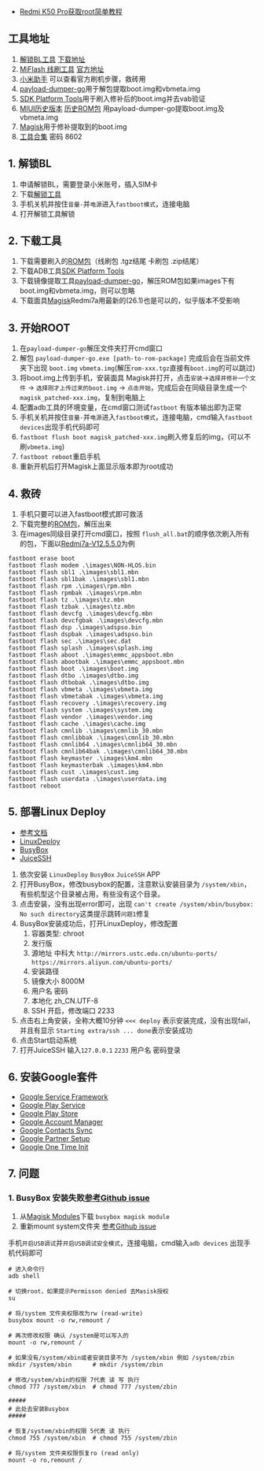 - [Redmi K50 Pro获取root简单教程](https://www.coolapk.com/feed/34505971)

## 工具地址
1. [解锁BL工具](https://www.miui.com/unlock/index.html) [下载地址](https://www.miui.com/unlock/download.html)
2. [MiFlash 线刷工具](https://miuiver.com/miflash/) [官方地址](http://bigota.d.miui.com/tools/MiFlash2018-5-28-0.zip)
3. [小米助手](http://zhushou.xiaomi.com/) 可以查看官方刷机步骤，救砖用
4. [payload-dumper-go](https://github.com/ssut/payload-dumper-go/releases)用于解包提取boot.img和vbmeta.img
5. [SDK Platform Tools](https://developer.android.google.cn/studio/releases/platform-tools)用于刷入修补后的boot.img并去vab验证
6. [MIUI历史版本](https://miuiver.com/) [历史ROM包](https://xiaomirom.com/) 用payload-dumper-go提取boot.img及vbmeta.img
7. [Magisk](https://github.com/topjohnwu/Magisk/releases)用于修补提取到的boot.img
8. [工具合集](https://wwc.lanzouy.com/b0cy2vbvc) 密码 8602


## 1. 解锁BL
1. 申请解锁BL，需要登录小米账号，插入SIM卡
2. 下载[解锁工具](https://www.miui.com/unlock/download.html)
3. 手机关机并按住`音量-`并`电源`进入`fastboot模式`，连接电脑
4. 打开解锁工具解锁


## 2. 下载工具
1. 下载需要刷入的[ROM包](https://xiaomirom.com/)（线刷包 .tgz结尾 卡刷包 .zip结尾）
2. 下载ADB工具[SDK Platform Tools](https://developer.android.google.cn/studio/releases/platform-tools)
3. 下载镜像提取工具[payload-dumper-go](https://github.com/ssut/payload-dumper-go/releases)，解压ROM包如果images下有boot.img和vbmeta.img，则可以忽略
4. 下载面具[Magisk](https://github.com/topjohnwu/Magisk/releases)Redmi7a用最新的(26.1)也是可以的，似乎版本不受影响


## 3. 开始ROOT
1. 在`payload-dumper-go`解压文件夹打开cmd窗口
2. 解包 `payload-dumper-go.exe [path-to-rom-package]` 完成后会在当前文件夹下出现 `boot.img` `vbmeta.img`(解压`rom-xxx.tgz`直接有`boot.img`的可以跳过)
3. 将boot.img上传到手机，安装面具 Magisk并打开，点击`安装`->`选择并修补一个文件` -> `选择刚才上传过来的boot.img` -> `点击开始`，完成后会在同级目录生成一个 `magisk_patched-xxx.img`，复制到电脑上
4. 配置adb工具的环境变量，在cmd窗口测试`fastboot` 有版本输出即为正常
5. 手机关机并按住`音量-`并`电源`进入`fastboot模式`，连接电脑，cmd输入`fastboot devices`出现手机代码即可
6. `fastboot flush boot magisk_patched-xxx.img`刷入修复后的img，(可以不刷`vbmeta.img`)
7. `fastboot reboot`重启手机
8. 重新开机后打开Magisk上面显示版本即为root成功


## 4. 救砖
1. 手机只要可以进入fastboot模式即可救活
2. 下载完整的[ROM包](https://xiaomirom.com/)，解压出来
3. 在images同级目录打开cmd窗口，按照 `flush_all.bat`的顺序依次刷入所有的包，下面以[Redmi7a-V12.5.5.0](https://xiaomirom.com/download/redmi-7a-pine-stable-V12.5.5.0.QCMCNXM/#china-fastboot)为例

```shell
fastboot erase boot
fastboot flash modem .\images\NON-HLOS.bin 
fastboot flash sbl1 .\images\sbl1.mbn
fastboot flash sbl1bak .\images\sbl1.mbn 
fastboot flash rpm .\images\rpm.mbn
fastboot flash rpmbak .\images\rpm.mbn
fastboot flash tz .\images\tz.mbn 
fastboot flash tzbak .\images\tz.mbn
fastboot flash devcfg .\images\devcfg.mbn
fastboot flash devcfgbak .\images\devcfg.mbn
fastboot flash dsp .\images\adspso.bin
fastboot flash dspbak .\images\adspso.bin
fastboot flash sec .\images\sec.dat
fastboot flash splash .\images\splash.img
fastboot flash aboot .\images\emmc_appsboot.mbn
fastboot flash abootbak .\images\emmc_appsboot.mbn
fastboot flash boot .\images\boot.img
fastboot flash dtbo .\images\dtbo.img
fastboot flash dtbobak .\images\dtbo.img
fastboot flash vbmeta .\images\vbmeta.img
fastboot flash vbmetabak .\images\vbmeta.img
fastboot flash recovery .\images\recovery.img
fastboot flash system .\images\system.img
fastboot flash vendor .\images\vendor.img
fastboot flash cache .\images\cache.img
fastboot flash cmnlib .\images\cmnlib_30.mbn
fastboot flash cmnlibbak .\images\cmnlib_30.mbn
fastboot flash cmnlib64 .\images\cmnlib64_30.mbn
fastboot flash cmnlib64bak .\images\cmnlib64_30.mbn
fastboot flash keymaster .\images\km4.mbn
fastboot flash keymasterbak .\images\km4.mbn
fastboot flash cust .\images\cust.img
fastboot flash userdata .\images\userdata.img
fastboot reboot
```


## 5. 部署Linux Deploy
- [参考文档](https://www.jianshu.com/p/732c741cf5f4)
- [LinuxDeploy](https://github.com/meefik/linuxdeploy/releases/download/2.6.0/linuxdeploy-2.6.0-259.apk)
- [BusyBox](https://github.com/meefik/busybox/releases/download/1.34.1/busybox-v1_34_1-52.apk)
- [JuiceSSH](https://juicessh.com/changelog#v3.2.2)
1. 依次安装 `LinuxDeploy` `BusyBox` `JuiceSSH` APP
2. 打开BusyBox，修改busybox的配置，注意默认安装目录为 `/system/xbin`， 有些机型这个目录被占用，有些没有这个目录。
3. 点击安装，没有出现error即可，出现 `can't create /system/xbin/busybox: No such directory`这类提示跳转`问题1`修复
4. BusyBox安装成功后，打开LinuxDeploy，修改配置
   1. 容器类型: chroot
   2. 发行版
   3. 源地址 中科大 `http://mirrors.ustc.edu.cn/ubuntu-ports/` `https://mirrors.aliyun.com/ubuntu-ports/`
   4. 安装路径
   5. 镜像大小 8000M
   6. 用户名 密码
   7. 本地化 zh_CN.UTF-8
   8. SSH 开启，修改端口 2233
5. 点击右上角安装，全称大概10分钟 `<<< deploy` 表示安装完成，没有出现fail，并且有显示 `Starting extra/ssh ... done`表示安装成功
6. 点击Start启动系统
7. 打开JuiceSSH 输入`127.0.0.1` `2233` 用户名 密码登录


## 6. 安装Google套件
- [Google Service Framework](https://apkpure.com/cn/google-services-framework/com.google.android.gsf/download/23-APK)
- [Google Play Service](https://apkpure.com/cn/google-play-services/com.google.android.gms/download/232316019-APK-3ee053e71fd3644fdfa3c6fc6f327c5f)
- [Google Play Store](https://apkpure.com/cn/google-play-store/com.android.vending/download/83631210-APK)
- [Google Account Manager](https://apkpure.com/cn/google-account-manager/com.google.android.gsf.login/download)
- [Google Contacts Sync](https://apkpure.com/cn/google-contacts-sync/com.google.android.syncadapters.contacts/download/32-APK)
- [Google Partner Setup](https://apkpure.com/cn/google-contacts-sync/com.google.android.syncadapters.contacts/download/32-APK)
- [Google One Time Init](https://apkpure.com/cn/google-contacts-sync/com.google.android.syncadapters.contacts/download/32-APK)


## 7. 问题
### 1. BusyBox 安装失败[参考Github issue](https://github.com/meefik/busybox/issues/125)
1. 从[Magisk Modules](https://www.androidacy.com/magisk-modules-repository/)下载 `busybox magisk module` 
2. 重新mount system文件夹 [参考Github issue](https://github.com/meefik/busybox/issues/93)

手机`开启USB调试`并`开启USB调试安全模式`，连接电脑，cmd输入`adb devices` 出现手机代码即可
```shell
# 进入命令行
adb shell

# 切换root，如果提示Permisson denied 去Masisk授权
su 

# 将/system 文件夹权限改为rw (read-write)
busybox mount -o rw,remount /

# 再次修改权限 确认 /system是可以写入的
mount -o rw,remount /

# 如果没有/system/xbin或者安装目录不为 /system/xbin 例如 /system/zbin
mkdir /system/xbin      # mkdir /system/zbin

# 修改/system/xbin的权限 7代表 读 写 执行
chmod 777 /system/xbin  # chmod 777 /system/zbin

#####
# 此处去安装Busybox
#####

# 恢复/system/xbin的权限 5代表 读 执行
chmod 755 /system/xbin  # chmod 755 /system/zbin

# 将/system 文件夹权限恢复ro (read only)
mount -o ro,remount /
```
